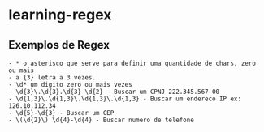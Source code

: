 # learning-regex

## Exemplos de Regex
    - * o asterisco que serve para definir uma quantidade de chars, zero ou mais
    - a {3} letra a 3 vezes.
    - \d* um digito zero ou mais vezes
    - \d{3}\.\d{3}.\d{3}-\d{2} - Buscar um CPNJ 222.345.567-00
    - \d{1,3}\.\d{1,3}\.\d{1,3}\.\d{1,3} - Buscar um endereco IP ex: 126.10.112.34
    - \d{5}-\d{3} - Buscar um CEP
    - \(\d{2}\) \d{4}-\d{4} - Buscar numero de telefone
